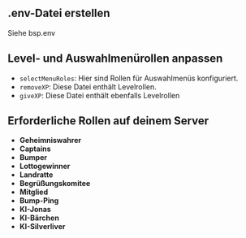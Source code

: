 ## .env-Datei erstellen

Siehe bsp.env


## Level- und Auswahlmenürollen anpassen

* `selectMenuRoles`: Hier sind Rollen für Auswahlmenüs konfiguriert.
* `removeXP`: Diese Datei enthält Levelrollen.
* `giveXP`: Diese Datei enthält ebenfalls Levelrollen


## Erforderliche Rollen auf deinem Server

* **Geheimniswahrer**
* **Captains**
* **Bumper**
* **Lottogewinner**
* **Landratte**
* **Begrüßungskomitee**
* **Mitglied**
* **Bump-Ping**
* **KI-Jonas**
* **KI-Bärchen**
* **KI-Silverliver**
